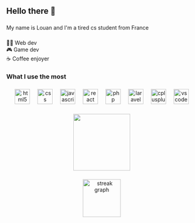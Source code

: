 <h2 align="left">Hello there 👋</h2>

###

<p align="left">My name is Louan and I'm a tired cs student from France</p>

###

<p align="left">👩‍💻 Web dev<br>🎮 Game dev<br>☕️ Coffee enjoyer</p>

###

<h3 align="left">What I use the most</h3>

###

<div align="center">
  <img src="https://cdn.jsdelivr.net/gh/devicons/devicon/icons/html5/html5-original.svg" height="40" alt="html5 logo"  />
  <img width="12" />
  <img src="https://cdn.jsdelivr.net/gh/devicons/devicon/icons/css3/css3-original.svg" height="40" alt="css logo"  />
  <img width="12" />
  <img src="https://cdn.jsdelivr.net/gh/devicons/devicon/icons/javascript/javascript-original.svg" height="40" alt="javascript logo"  />
  <img width="12" />
  <img src="https://cdn.jsdelivr.net/gh/devicons/devicon/icons/react/react-original.svg" height="40" alt="react logo"  />
  <img width="12" />
  <img src="https://cdn.jsdelivr.net/gh/devicons/devicon/icons/php/php-original.svg" height="40" alt="php logo"  />
  <img width="12" />
  <img src="https://cdn.jsdelivr.net/gh/devicons/devicon/icons/laravel/laravel-original.svg" height="40" alt="laravel logo"  />
  <img width="12" />
  <img src="https://cdn.jsdelivr.net/gh/devicons/devicon/icons/cplusplus/cplusplus-original.svg" height="40" alt="cplusplus logo"  />
  <img width="12" />
  <img src="https://cdn.jsdelivr.net/gh/devicons/devicon/icons/vscode/vscode-original.svg" height="40" alt="vscode logo"  />
</div>

###

<div align="center">
  <img height="150" src="https://i.pinimg.com/736x/19/95/13/1995131f966391f8caaebe3c7903dee0.jpg"  />
</div>

###

<div align="center">
  <img src="https://streak-stats.demolab.com?user=mouaispasmal&locale=en&mode=weekly&theme=tokyonight&hide_border=true&border_radius=5&order=3" height="100" alt="streak graph"  />
</div>

###



###
